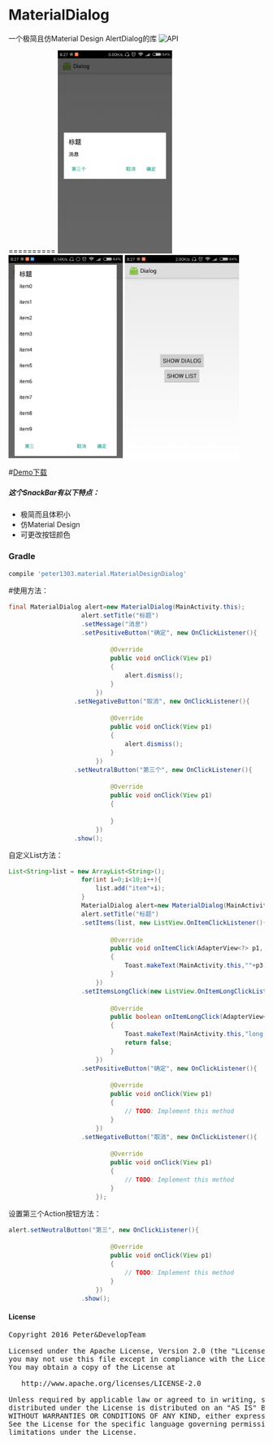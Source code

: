 # MaterialDialog
一个极简且仿Material Design AlertDialog的库
![API](https://img.shields.io/badge/API-8%2B-brightgreen.svg?style=flat)

==========
<img src='https://github.com/Peter1303/MaterialDialog/blob/master/arts/Screenshot_2017-01-14-08-27-42-467_com.dialog.app.png' height='400'/> 
<img src='https://github.com/Peter1303/MaterialDialog/blob/master/arts/Screenshot_2017-01-14-08-27-45-730_com.dialog.app.png' height='400'/>
<img src='https://github.com/Peter1303/MaterialDialog/blob/master/arts/Screenshot_2017-01-14-08-27-38-856_com.dialog.app.png' height='400'/>

#[Demo下载](https://github.com/Peter1303/MaterialDialog/blob/master/app/build/bin/app.apk?raw=true)

##### 这个SnackBar有以下特点：
- 极简而且体积小
- 仿Material Design
- 可更改按钮颜色

### Gradle
```groovy
compile 'peter1303.material.MaterialDesignDialog'
```

#使用方法：

```java
final MaterialDialog alert=new MaterialDialog(MainActivity.this);
					alert.setTitle("标题")
					.setMessage("消息")
					.setPositiveButton("确定", new OnClickListener(){

							@Override
							public void onClick(View p1)
							{
								alert.dismiss();
							}
						})
                  .setNegativeButton("取消", new OnClickListener(){

							@Override
							public void onClick(View p1)
							{
								alert.dismiss();
							}
						})
                  .setNeutralButton("第三个", new OnClickListener(){

							@Override
							public void onClick(View p1)
							{
								
							}
						})
                  .show();
```
自定义List方法：
```java
List<String>list = new ArrayList<String>();
					for(int i=0;i<10;i++){
						list.add("item"+i);
					}
					MaterialDialog alert=new MaterialDialog(MainActivity.this);
					alert.setTitle("标题")
					.setItems(list, new ListView.OnItemClickListener(){

							@Override
							public void onItemClick(AdapterView<?> p1, View p2, int p3, long p4)
							{
								Toast.makeText(MainActivity.this,""+p3,Toast.LENGTH_LONG).show();
							}
						})
					.setItemsLongClick(new ListView.OnItemLongClickListener(){

							@Override
							public boolean onItemLongClick(AdapterView<?> p1, View p2, int p3, long p4)
							{
								Toast.makeText(MainActivity.this,"long "+p3,Toast.LENGTH_LONG).show();
								return false;
							}
						})
					.setPositiveButton("确定", new OnClickListener(){

							@Override
							public void onClick(View p1)
							{
								// TODO: Implement this method
							}
						})
					.setNegativeButton("取消", new OnClickListener(){

							@Override
							public void onClick(View p1)
							{
								// TODO: Implement this method
							}
						});
```

设置第三个Action按钮方法：
```java
alert.setNeutralButton("第三", new OnClickListener(){

							@Override
							public void onClick(View p1)
							{
								// TODO: Implement this method
							}
						})
					.show();
```

#### License
<pre>
Copyright 2016 Peter&DevelopTeam

Licensed under the Apache License, Version 2.0 (the "License");
you may not use this file except in compliance with the License.
You may obtain a copy of the License at

   http://www.apache.org/licenses/LICENSE-2.0

Unless required by applicable law or agreed to in writing, software
distributed under the License is distributed on an "AS IS" BASIS,
WITHOUT WARRANTIES OR CONDITIONS OF ANY KIND, either express or implied.
See the License for the specific language governing permissions and
limitations under the License.
</pre>
